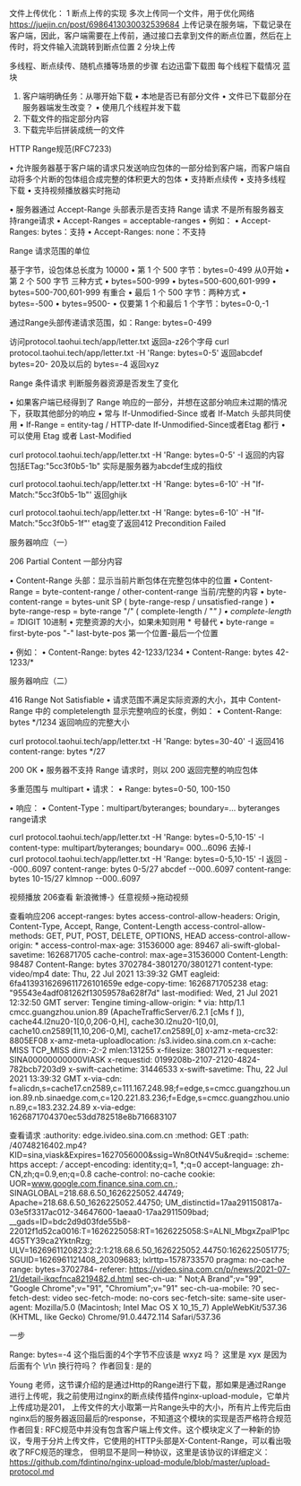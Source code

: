 
文件上传优化：
1 断点上传的实现  多次上传同一个文件，用于优化网络
https://juejin.cn/post/6986413030032539684
上传记录在服务端，下载记录在客户端，因此，客户端需要在上传前，通过接口去拿到文件的断点位置，然后在上传时，将文件输入流跳转到断点位置
2 分块上传


多线程、断点续传、随机点播等场景的步骤
   右边迅雷下载图   每个线程下载情况 蓝块
1. 客户端明确任务：从哪开始下载
  • 本地是否已有部分文件
  • 文件已下载部分在服务器端发生改变？
  • 使用几个线程并发下载
2. 下载文件的指定部分内容
3. 下载完毕后拼装成统一的文件


HTTP Range规范(RFC7233)

• 允许服务器基于客户端的请求只发送响应包体的一部分给到客户端，而客户端自动将多个片断的包体组合成完整的体积更大的包体
  • 支持断点续传
  • 支持多线程下载
  • 支持视频播放器实时拖动

• 服务器通过 Accept-Range 头部表示是否支持 Range 请求   不是所有服务器支持range请求
  • Accept-Ranges = acceptable-ranges
  • 例如：
    • Accept-Ranges: bytes：支持
    • Accept-Ranges: none：不支持
    
    
 
Range 请求范围的单位

基于字节，设包体总长度为 10000
 • 第 1 个 500 字节：bytes=0-499   从0开始
 • 第 2 个 500 字节  三种方式
    • bytes=500-999
    • bytes=500-600,601-999
    • bytes=500-700,601-999   有重合
 • 最后 1 个 500 字节：两种方式
   • bytes=-500
   • bytes=9500-
 • 仅要第 1 个和最后 1 个字节：bytes=0-0,-1

通过Range头部传递请求范围，如：Range: bytes=0-499    

访问protocol.taohui.tech/app/letter.txt  返回a-z26个字母
 curl protocol.taohui.tech/app/letter.txt -H 'Range: bytes=0-5'   返回abcdef
   bytes=20-  20及以后的
   bytes=-4 返回xyz



Range 条件请求  判断服务器资源是否发生了变化 

• 如果客户端已经得到了 Range 响应的一部分，并想在这部分响应未过期的情况下，获取其他部分的响应
  • 常与 If-Unmodified-Since 或者 If-Match 头部共同使用
• If-Range = entity-tag / HTTP-date   If-Unmodified-Since或者Etag 都行
  • 可以使用 Etag 或者 Last-Modified
  
  curl protocol.taohui.tech/app/letter.txt -H 'Range: bytes=0-5' -I
   返回的内容包括ETag:"5cc3f0b5-1b" 实际是服务器为abcdef生成的指纹
  
  curl protocol.taohui.tech/app/letter.txt -H 'Range: bytes=6-10' -H "If-Match:"5cc3f0b5-1b"'
    返回ghijk
    
  curl protocol.taohui.tech/app/letter.txt -H 'Range: bytes=6-10' -H "If-Match:"5cc3f0b5-1f"'
     etag变了返回412 Precondition Failed
     
     
     
  
服务器响应（一）

206 Partial Content 一部分内容

• Content-Range 头部：显示当前片断包体在完整包体中的位置
• Content-Range = byte-content-range / other-content-range  当前/完整的内容
  • byte-content-range = bytes-unit SP ( byte-range-resp / unsatisfied-range )
    • byte-range-resp = byte-range "/" ( complete-length / "*" )
      • complete-length = 1*DIGIT  10进制
        • 完整资源的大小，如果未知则用 * 号替代
      • byte-range = first-byte-pos "-" last-byte-pos  第一个位置-最后一个位置

• 例如：
  • Content-Range: bytes 42-1233/1234
  • Content-Range: bytes 42-1233/*  
  
  
服务器响应（二）

416 Range Not Satisfiable
 • 请求范围不满足实际资源的大小，其中 Content-Range 中的 completelength 显示完整响应的长度，例如：
   • Content-Range: bytes */1234   返回响应的完整大小
   
   curl protocol.taohui.tech/app/letter.txt -H 'Range: bytes=30-40' -I
    返回416  content-range: bytes */27


200 OK
 • 服务器不支持 Range 请求时，则以 200 返回完整的响应包体  
 
多重范围与 multipart
• 请求：
 • Range: bytes=0-50, 100-150

• 响应：
 • Content-Type：multipart/byteranges; boundary=…    byteranges range请求
 
curl protocol.taohui.tech/app/letter.txt -H 'Range: bytes=0-5,10-15' -I 
  content-type: multipart/byteranges; boundary= 000...6096
去掉-I  
  curl protocol.taohui.tech/app/letter.txt -H 'Range: bytes=0-5,10-15' -I 
  返回
  --000..6097
   content-range: bytes 0-5/27
   abcdef
  --000..6097
   content-range: bytes 10-15/27
   klmnop
  --000..6097  
 
 
  
视频播放 206查看
 新浪微博-》任意视频->拖动视频
 
 查看响应206
 accept-ranges: bytes
 access-control-allow-headers: Origin, Content-Type, Accept, Range, Content-Length
 access-control-allow-methods: GET, PUT, POST, DELETE, OPTIONS, HEAD
 access-control-allow-origin: *
 access-control-max-age: 31536000
 age: 89467
 ali-swift-global-savetime: 1626871705
 cache-control: max-age=31536000
 Content-Length: 98487
 Content-Range: bytes 3702784-3801270/3801271
 content-type: video/mp4
 date: Thu, 22 Jul 2021 13:39:32 GMT
 eagleid: 6fa4139316269611726101659e
 edge-copy-time: 1626871705238
 etag: "95543e4adf081262f13059578a628f7d"
 last-modified: Wed, 21 Jul 2021 12:32:50 GMT
 server: Tengine
 timing-allow-origin: *
 via: http/1.1 cmcc.guangzhou.union.89 (ApacheTrafficServer/6.2.1 [cMs f ]), cache44.l2nu20-1[0,0,206-0,H], cache30.l2nu20-1[0,0], cache10.cn2589[11,10,206-0,M], cache17.cn2589[,0]
 x-amz-meta-crc32: 8805EF08
 x-amz-meta-uploadlocation: /s3.ivideo.sina.com.cn
 x-cache: MISS TCP_MISS dirn:-2:-2 mlen:131255
 x-filesize: 3801271
 x-requester: SINA00000000000VIASK
 x-requestid: 0199208b-2107-2120-4824-782bcb7203d9
 x-swift-cachetime: 31446533
 x-swift-savetime: Thu, 22 Jul 2021 13:39:32 GMT
 x-via-cdn: f=alicdn,s=cache17.cn2589,c=111.167.248.98;f=edge,s=cmcc.guangzhou.union.89.nb.sinaedge.com,c=120.221.83.236;f=Edge,s=cmcc.guangzhou.union.89,c=183.232.24.89
 x-via-edge: 1626871704370ec53dd782518e8b716683107
 
 
 查看请求
 :authority: edge.ivideo.sina.com.cn
 :method: GET
 :path: /40748216402.mp4?KID=sina,viask&Expires=1627056000&ssig=Wn8OtN4V5u&reqid=
 :scheme: https
 accept: */*
 accept-encoding: identity;q=1, *;q=0
 accept-language: zh-CN,zh;q=0.9,en;q=0.8
 cache-control: no-cache
 cookie: UOR=www.google.com,finance.sina.com.cn,; SINAGLOBAL=218.68.6.50_1626225052.44749; Apache=218.68.6.50_1626225052.44750; UM_distinctid=17aa291150817a-03e5f3317ac012-34647600-1aeaa0-17aa2911509bad; __gads=ID=bdc2d9d03fde55b8-22012f1d52ca0016:T=1626225058:RT=1626225058:S=ALNI_MbgxZpalP1pc4G5TY39ca2YktnRzg; ULV=1626961120823:2:2:1:218.68.6.50_1626225052.44750:1626225051775; SGUID=1626961121408_20309683; lxlrttp=1578733570
 pragma: no-cache
 range: bytes=3702784-
 referer: https://video.sina.com.cn/p/news/2021-07-21/detail-ikqcfnca8219482.d.html
 sec-ch-ua: " Not;A Brand";v="99", "Google Chrome";v="91", "Chromium";v="91"
 sec-ch-ua-mobile: ?0
 sec-fetch-dest: video
 sec-fetch-mode: no-cors
 sec-fetch-site: same-site
 user-agent: Mozilla/5.0 (Macintosh; Intel Mac OS X 10_15_7) AppleWebKit/537.36 (KHTML, like Gecko) Chrome/91.0.4472.114 Safari/537.36     
     
   
   
一步

Range: bytes=-4 这个指后面的4个字节不应该是 wxyz 吗？ 这里是 xyx 是因为后面有个 \r\n 换行符吗？
作者回复: 是的   



Young
老师，这节课介绍的是通过Http的Range进行下载，那如果是通过Range进行上传呢，我之前使用过nginx的断点续传插件nginx-upload-module，它单片上传成功是201，
上传文件的大小取第一片Range头中的大小，所有片上传完后由nginx后的服务器返回最后的response，不知道这个模块的实现是否严格符合规范
作者回复: RFC规范中并没有包含客户端上传文件。这个模块定义了一种新的协议，专用于分片上传文件，它使用的HTTP头部是X-Content-Range，可以看出吸收了RFC规范的理念，
但明显不是同一种协议，这里是该协议的详细定义：https://github.com/fdintino/nginx-upload-module/blob/master/upload-protocol.md